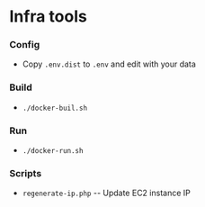 # Infra tools
### Config
- Copy `.env.dist` to `.env` and edit with your data

### Build
- `./docker-buil.sh`

### Run
- `./docker-run.sh`

### Scripts
- `regenerate-ip.php` -- Update EC2 instance IP
